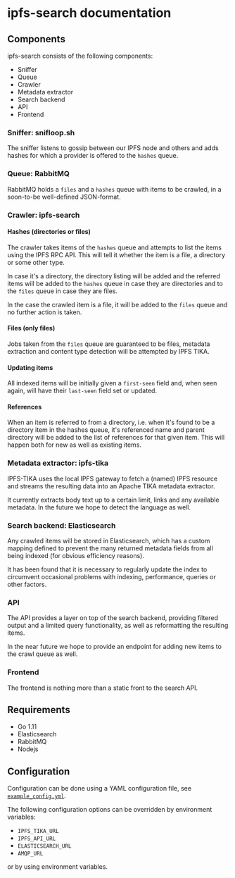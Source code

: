 # ipfs-search documentation

## Components

ipfs-search consists of the following components:
* Sniffer
* Queue
* Crawler
* Metadata extractor
* Search backend
* API
* Frontend

### Sniffer: snifloop.sh
The sniffer listens to gossip between our IPFS node and others and adds hashes for which a provider is offered to the `hashes` queue.

### Queue: RabbitMQ
RabbitMQ holds a `files` and a `hashes` queue with items to be crawled, in a soon-to-be well-defined JSON-format.

### Crawler: ipfs-search
#### Hashes (directories or files)
The crawler takes items of the `hashes` queue and attempts to list the items using the IPFS RPC API. This will tell it whether the item is a file, a directory or some other type.

In case it's a directory, the directory listing will be added and the referred items will be added to the `hashes` queue in case they are directories and to the `files` queue in case they are files.

In the case the crawled item is a file, it will be added to the `files` queue and no further action is taken.

#### Files (only files)
Jobs taken from the `files` queue are guaranteed to be files, metadata extraction and content type detection will be attempted by IPFS TIKA.

#### Updating items
All indexed items will be initially given a `first-seen` field and, when seen again, will have their `last-seen` field set or updated.

#### References
When an item is referred to from a directory, i.e. when it's found to be a directory item in the hashes queue, it's referenced name and parent directory will be added to the list of references for that given item. This will happen both for new as well as existing items.

### Metadata extractor: ipfs-tika
IPFS-TIKA uses the local IPFS gateway to fetch a (named) IPFS resource and streams the resulting data into an Apache TIKA metadata extractor.

It currently extracts body text up to a certain limit, links and any available metadata. In the future we hope to detect the language as well.

### Search backend: Elasticsearch
Any crawled items will be stored in Elasticsearch, which has a custom mapping defined to prevent the many returned metadata fields from all being indexed (for obvious efficiency reasons).

It has been found that it is necessary to regularly update the index to circumvent occasional problems with indexing, performance, queries or other factors.

### API
The API provides a layer on top of the search backend, providing filtered output and a limited query functionality, as well as reformatting the resulting items.

In the near future we hope to provide an endpoint for adding new items to the crawl queue as well.

### Frontend
The frontend is nothing more than a static front to the search API.

## Requirements

* Go 1.11
* Elasticsearch
* RabbitMQ
* Nodejs

## Configuration
Configuration can be done using a YAML configuration file, see [`example_config.yml`](example_config.yml).

The following configuration options can be overridden by environment variables:
* `IPFS_TIKA_URL`
* `IPFS_API_URL`
* `ELASTICSEARCH_URL`
* `AMQP_URL`

or by using environment variables.
